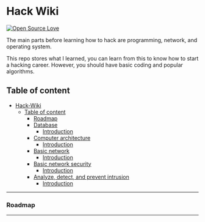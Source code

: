 # Hack Wiki

[![Open Source Love](https://firstcontributions.github.io/open-source-badges/badges/open-source-v1/open-source.svg)](https://github.com/firstcontributions/open-source-badges)

The main parts before learning how to hack are programming, network, and operating system.

This repo stores what I learned, you can learn from this to know how to start a hacking career. However, you should have basic coding and popular algorithms.

## Table of content
- [Hack-Wiki](#hack-wiki)
  - [Table of content](#table-of-content)
    - [Roadmap](#roadmap)
    - [Database](note\database.md)
      - [Introduction](note\database.md\#introduction-database)
    - [Computer architecture](note\architecture.md)
      - [Introduction](note\architecture.md\#introduction-architecture)
    - [Basic network](note\network.md)
      - [Introduction](note\network.md\#introduction-network)
    - [Basic network security](note\netsec.md)
      - [Introduction](note\netsec.md\#introduction-netsec)
    - [Analyze, detect, and prevent intrusion](note\idps.md)
      - [Introduction](note\idps.md\#introduction-idps)
    
---

### Roadmap

---





